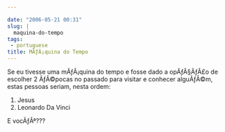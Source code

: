 ```yaml
---

date: "2006-05-21 00:31"
slug: |
  maquina-do-tempo
tags:
 - portuguese
title: MÃƒÂ¡quina do Tempo
---
```


Se eu tivesse uma mÃƒÂ¡quina do tempo e fosse dado a opÃƒÂ§ÃƒÂ£o de
escolher 2 ÃƒÂ©pocas no passado para visitar e conhecer alguÃƒÂ©m, estas
pessoas seriam, nesta ordem:

1.  Jesus
2.  Leonardo Da Vinci

E vocÃƒÂª???
